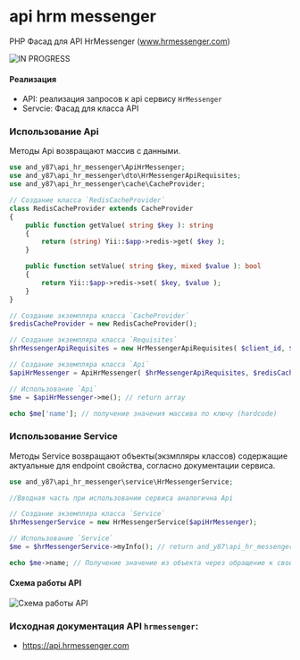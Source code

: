 # api hrm messenger

PHP Фасад для API HrMessenger (www.hrmessenger.com)

![IN PROGRESS](http://www.bc-energy.it/wp-content/uploads/2013/08/work-in-progress.png)

#### Реализация
 - API: реализация запросов к api сервису `HrMessenger`
 - Servcie: Фасад для класса API
   
### Использование Api
Методы Api возвращают массив с данными.
```php
use and_y87\api_hr_messenger\ApiHrMessenger;
use and_y87\api_hr_messenger\dto\HrMessengerApiRequisites;
use and_y87\api_hr_messenger\cache\CacheProvider;

// Создание класса `RedisCacheProvider`
class RedisCacheProvider extends CacheProvider
{
    public function getValue( string $key ): string
    {
        return (string) Yii::$app->redis->get( $key );
    }

    public function setValue( string $key, mixed $value ): bool
    {
        return Yii::$app->redis->set( $key, $value );
    }
}

// Создание экземпляра класса `CacheProvider`
$redisCacheProvider = new RedisCacheProvider();

// Создание экземпляра класса `Requisites`
$hrMessengerApiRequisites = new HrMessengerApiRequisites( $client_id, $client_secret );

// Создание экземпляра класса `Api`
$apiHrMessenger = ApiHrMessenger( $hrMessengerApiRequisites, $redisCacheProvider );

// Использование `Api`
$me = $apiHrMessenger->me(); // return array

echo $me['name']; // получение значения массива по ключу (hardcode)
```

### Использование Service
Методы Service возвращают объекты(экзмпляры классов) содержащие актуальные для endpoint свойства, согласно документации сервиса.
```php
use and_y87\api_hr_messenger\service\HrMessengerService;

//Вводная часть при использовании сервиса аналогична Api

// Создание экземпляра класса `Service`
$hrMessengerService = new HrMessengerService($apiHrMessenger);

// Использование `Service`
$me = $hrMessengerService->myInfo(); // return and_y87\api_hr_messenger\response\Me();

echo $me->name; // Получение значение из объекта через обращение к свойству
```

#### Схема работы API
![Схема работы API](https://static.andy87.ru/github/api/apiLogivSchema.png?v=3)

### Исходная документация API `hrmessenger`: 
 - https://api.hrmessenger.com
